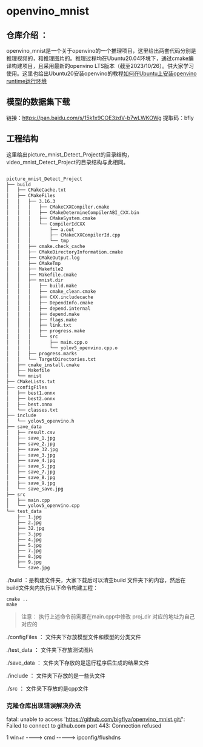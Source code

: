 # openvino_mnist

## 仓库介绍 ：
openvino_mnist是一个关于openvino的一个推理项目，这里给出两套代码分别是推理视频的，和推理图片的。推理过程均在Ubuntu20.04环境下，通过cmake编译构建项目，且采用最新的openvino LTS版本（截至2023/10/26）。供大家学习使用。这里也给出Ubuntu20安装openvino的教程[如何在Ubuntu上安装openvino runtime运行环境](https://bigflya.top/2023/06/03/openvino%20%E5%9C%A8ubuntu20%E4%B8%8A%E7%9A%84%E5%AE%89%E8%A3%85%E9%83%A8%E7%BD%B2/)

## 模型的数据集下载

链接：https://pan.baidu.com/s/15k1x9COE3zdV-b7wLWKOWg 
提取码：bfly


## 工程结构

这里给出picture_mnist_Detect_Project的目录结构，video_mnist_Detect_Project的目录结构与此相同。

```txt

picture_mnist_Detect_Project
├── build
│   ├── CMakeCache.txt
│   ├── CMakeFiles
│   │   ├── 3.16.3
│   │   │   ├── CMakeCXXCompiler.cmake
│   │   │   ├── CMakeDetermineCompilerABI_CXX.bin
│   │   │   ├── CMakeSystem.cmake
│   │   │   └── CompilerIdCXX
│   │   │       ├── a.out
│   │   │       ├── CMakeCXXCompilerId.cpp
│   │   │       └── tmp
│   │   ├── cmake.check_cache
│   │   ├── CMakeDirectoryInformation.cmake
│   │   ├── CMakeOutput.log
│   │   ├── CMakeTmp
│   │   ├── Makefile2
│   │   ├── Makefile.cmake
│   │   ├── mnist.dir
│   │   │   ├── build.make
│   │   │   ├── cmake_clean.cmake
│   │   │   ├── CXX.includecache
│   │   │   ├── DependInfo.cmake
│   │   │   ├── depend.internal
│   │   │   ├── depend.make
│   │   │   ├── flags.make
│   │   │   ├── link.txt
│   │   │   ├── progress.make
│   │   │   └── src
│   │   │       ├── main.cpp.o
│   │   │       └── yolov5_openvino.cpp.o
│   │   ├── progress.marks
│   │   └── TargetDirectories.txt
│   ├── cmake_install.cmake
│   ├── Makefile
│   └── mnist
├── CMakeLists.txt
├── configFiles
│   ├── best1.onnx
│   ├── best2.onnx
│   ├── best.onnx
│   └── classes.txt
├── include
│   └── yolov5_openvino.h
├── save_data
│   ├── result.csv
│   ├── save_1.jpg
│   ├── save_2.jpg
│   ├── save_32.jpg
│   ├── save_3.jpg
│   ├── save_4.jpg
│   ├── save_5.jpg
│   ├── save_7.jpg
│   ├── save_8.jpg
│   ├── save_9.jpg
│   └── save_save.jpg
├── src
│   ├── main.cpp
│   └── yolov5_openvino.cpp
└── test_data
    ├── 1.jpg
    ├── 2.jpg
    ├── 32.jpg
    ├── 3.jpg
    ├── 4.jpg
    ├── 5.jpg
    ├── 7.jpg
    ├── 8.jpg
    ├── 9.jpg
    └── save.jpg

```

./build ：是构建文件夹，大家下载后可以清空build 文件夹下的内容，然后在build文件夹内执行以下命令构建工程：

```shell 
cmake ..
make
```

> 注意： 执行上述命令前需要在main.cpp中修改 proj_dir 对应的地址为自己对应的

./configFiles ： 文件夹下存放模型文件和模型的分类文件

./test_data ：  文件夹下存放测试图片

./save_data ：  文件夹下存放的是运行程序后生成的结果文件

./include ： 文件夹下存放的是一些头文件

./src ： 文件夹下存放的是cpp文件























### 克隆仓库出现错误解决办法

fatal: unable to access 'https://github.com/bigflya/openvino_mnist.git/': Failed to connect to github.com port 443: Connection refused


1  win+r ----> cmd ----->  ipconfig/flushdns


